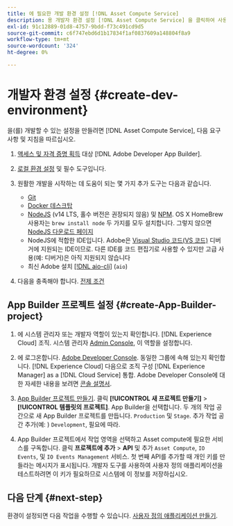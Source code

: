 ```yaml
---
title: 에 필요한 개발 환경 설정 [!DNL Asset Compute Service]
description: 용 개발자 환경 설정 [!DNL Asset Compute Service] 을 클릭하여 사용자 지정 코드를 만들고 테스트하십시오.
exl-id: 91c12889-01d8-4757-9bdd-f73c491cd9d5
source-git-commit: c6f747ebd6d1b17834f1af0837609a148804f8a9
workflow-type: tm+mt
source-wordcount: '324'
ht-degree: 0%

---
```


# 개발자 환경 설정 {#create-dev-environment}

을(를) 개발할 수 있는 설정을 만들려면 [!DNL Asset Compute Service], 다음 요구 사항 및 지침을 따르십시오.

1. [액세스 및 자격 증명 획득](https://developer.adobe.com/app-builder/docs/getting_started/#acquire-access-and-credentials) 대상 [!DNL Adobe Developer App Builder].

1. [로컬 환경 설정](https://developer.adobe.com/app-builder/docs/getting_started/#local-environment-set-up) 및 필수 도구입니다.

1. 원활한 개발을 시작하는 데 도움이 되는 몇 가지 추가 도구는 다음과 같습니다.

   * [Git](https://git-scm.com/)
   * [Docker 데스크탑](https://www.docker.com/get-started)
   * [NodeJS](https://nodejs.org) (v14 LTS, 홀수 버전은 권장되지 않음) 및 [NPM](https://www.npmjs.com). OS X HomeBrew 사용자는 `brew install node` 두 가지를 모두 설치합니다. 그렇지 않으면 [NodeJS 다운로드 페이지](https://nodejs.org/en/)
   * NodeJS에 적합한 IDE입니다. Adobe은 [Visual Studio 코드(VS 코드)](https://code.visualstudio.com) 디버거에 지원되는 IDE이므로. 다른 IDE를 코드 편집기로 사용할 수 있지만 고급 사용(예: 디버거)은 아직 지원되지 않습니다
   * 최신 Adobe 설치 [[!DNL aio-cli]](https://github.com/adobe/aio-cli) (`aio`)
   <!-- - install using `npm install -g @adobe/aio-cli@7.1.0` -->

1. 다음을 충족해야 합니다. [전제 조건](/help/using/understand-extensibility.md#prerequisites-and-provisioning)

<!--
>[!NOTE]
>
>For now, use [!DNL Adobe I/O] CLI v7.1.0 of and do not use [!DNL Adobe I/O] CLI v8.
-->

## App Builder 프로젝트 설정 {#create-App-Builder-project}

1. 에 시스템 관리자 또는 개발자 역할이 있는지 확인합니다. [!DNL Experience Cloud] 조직. 시스템 관리자 [Admin Console](https://adminconsole.adobe.com/overview), 이 역할을 설정합니다.

1. 에 로그온합니다. [Adobe Developer Console](https://developer.adobe.com/console/user/servicesandapis). 동일한 그룹에 속해 있는지 확인합니다. [!DNL Experience Cloud] 다음으로 조직 구성 [!DNL Experience Manager] as a [!DNL Cloud Service] 통합. Adobe Developer Console에 대한 자세한 내용을 보려면 [콘솔 설명서](https://developer.adobe.com/developer-console/docs/guides/).

1. [App Builder 프로젝트 만들기](https://developer.adobe.com/app-builder/docs/getting_started/first_app/). 클릭 **[!UICONTROL 새 프로젝트 만들기]** > **[!UICONTROL 템플릿의 프로젝트]**. App Builder을 선택합니다. 두 개의 작업 공간으로 새 App Builder 프로젝트를 만듭니다. `Production` 및 `Stage`. 추가 작업 공간 추가(예: ) `Development`, 필요에 따라.

1. App Builder 프로젝트에서 작업 영역을 선택하고 Asset compute에 필요한 서비스를 구독합니다. 클릭 **프로젝트에 추가** > **API** 및 추가 `Asset Compute`, `IO Events`, 및 `IO Events Management` 서비스. 첫 번째 API를 추가할 때 개인 키를 만들라는 메시지가 표시됩니다. 개발자 도구를 사용하여 사용자 정의 애플리케이션을 테스트하려면 이 키가 필요하므로 시스템에 이 정보를 저장하십시오.

## 다음 단계 {#next-step}

환경이 설정되면 다음 작업을 수행할 수 있습니다. [사용자 정의 애플리케이션 만들기](develop-custom-application.md).

<!-- More ideas:
 
* Any steps in the beginning that lead to gotchas later should be called out for caution? For example,
  * don't change some defaults initially
  * know risks when deviating from standard path
  * naming conventions to follow
  * Retrieve and format credentials (YAML file details)

TBD: When aio-cli v8 bugs are resolved, update the AIO CLI install command to remove v7.x reference and instruct users to use the latest version. See CQDOC-18346.

-->
